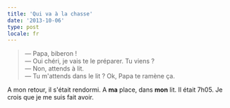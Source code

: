 ```yaml
---
title: 'Qui va à la chasse'
date: '2013-10-06'
type: post
locale: fr
---
```


> — Papa, biberon !  
> — Oui chéri, je vais te le préparer. Tu viens ?  
> — Non, attends à lit.  
> — Tu m'attends dans le lit ? Ok, Papa te ramène ça.

A mon retour, il s'était rendormi. A **ma** place, dans **mon** lit. Il était 7h05. Je crois que je me suis fait avoir.
